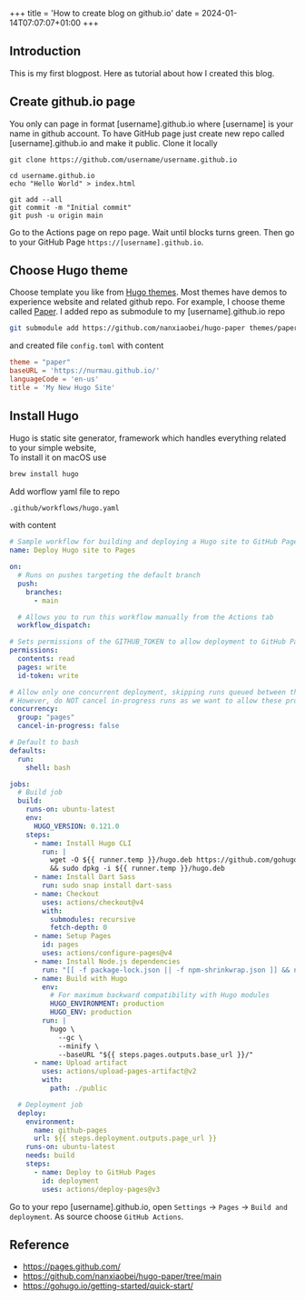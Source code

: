 +++
title = 'How to create blog on github.io'
date = 2024-01-14T07:07:07+01:00
+++
## Introduction

This is my first blogpost. Here as tutorial about how I created this blog.

## Create github.io page

You only can page in format [username].github.io where [username] is your name in github account. To have GitHub page just create new repo called [username].github.io and make it public. Clone it locally

```
git clone https://github.com/username/username.github.io

cd username.github.io
echo "Hello World" > index.html

git add --all
git commit -m "Initial commit"
git push -u origin main
```
Go to the Actions page on repo page. Wait until blocks turns green. Then go to your GitHub Page `https://[username].github.io`.


## Choose Hugo theme

Choose template you like from [Hugo themes](https://themes.gohugo.io/). Most themes have demos to experience website and related github repo. For example, I choose theme called [Paper](https://themes.gohugo.io/themes/hugo-paper/). I added repo as submodule to my [username].github.io repo

```bash
git submodule add https://github.com/nanxiaobei/hugo-paper themes/paper
```
and created file `config.toml` with content

```toml
theme = "paper"
baseURL = 'https://nurmau.github.io/'
languageCode = 'en-us'
title = 'My New Hugo Site'
```

## Install Hugo
Hugo is static site generator, framework which handles everything related to your simple website,  
To install it on macOS use

```bash
brew install hugo
```


Add worflow yaml file to repo
```bash
.github/workflows/hugo.yaml
```
with content 

```yaml
# Sample workflow for building and deploying a Hugo site to GitHub Pages
name: Deploy Hugo site to Pages

on:
  # Runs on pushes targeting the default branch
  push:
    branches:
      - main

  # Allows you to run this workflow manually from the Actions tab
  workflow_dispatch:

# Sets permissions of the GITHUB_TOKEN to allow deployment to GitHub Pages
permissions:
  contents: read
  pages: write
  id-token: write

# Allow only one concurrent deployment, skipping runs queued between the run in-progress and latest queued.
# However, do NOT cancel in-progress runs as we want to allow these production deployments to complete.
concurrency:
  group: "pages"
  cancel-in-progress: false

# Default to bash
defaults:
  run:
    shell: bash

jobs:
  # Build job
  build:
    runs-on: ubuntu-latest
    env:
      HUGO_VERSION: 0.121.0
    steps:
      - name: Install Hugo CLI
        run: |
          wget -O ${{ runner.temp }}/hugo.deb https://github.com/gohugoio/hugo/releases/download/v${HUGO_VERSION}/hugo_extended_${HUGO_VERSION}_linux-amd64.deb \
          && sudo dpkg -i ${{ runner.temp }}/hugo.deb          
      - name: Install Dart Sass
        run: sudo snap install dart-sass
      - name: Checkout
        uses: actions/checkout@v4
        with:
          submodules: recursive
          fetch-depth: 0
      - name: Setup Pages
        id: pages
        uses: actions/configure-pages@v4
      - name: Install Node.js dependencies
        run: "[[ -f package-lock.json || -f npm-shrinkwrap.json ]] && npm ci || true"
      - name: Build with Hugo
        env:
          # For maximum backward compatibility with Hugo modules
          HUGO_ENVIRONMENT: production
          HUGO_ENV: production
        run: |
          hugo \
            --gc \
            --minify \
            --baseURL "${{ steps.pages.outputs.base_url }}/"          
      - name: Upload artifact
        uses: actions/upload-pages-artifact@v2
        with:
          path: ./public

  # Deployment job
  deploy:
    environment:
      name: github-pages
      url: ${{ steps.deployment.outputs.page_url }}
    runs-on: ubuntu-latest
    needs: build
    steps:
      - name: Deploy to GitHub Pages
        id: deployment
        uses: actions/deploy-pages@v3
```

Go to your repo [username].github.io, open `Settings` -> `Pages` -> `Build and deployment`. As source choose `GitHub Actions`. 
 

## Reference
* https://pages.github.com/
* https://github.com/nanxiaobei/hugo-paper/tree/main
* https://gohugo.io/getting-started/quick-start/

